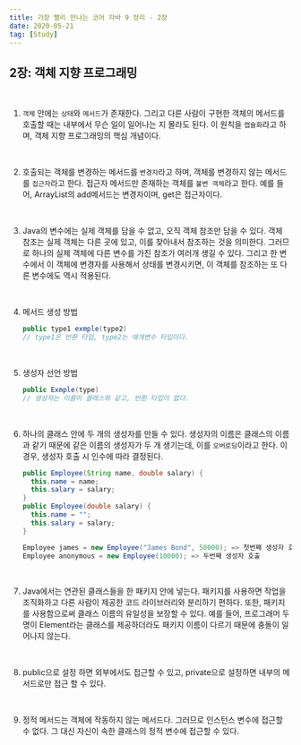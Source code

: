 ```yaml
---
title: 가장 빨리 만나는 코어 자바 9 정리 - 2장
date: 2020-05-21
tag: [Study]
---
```


## 2장: 객체 지향 프로그래밍

<br />

1. `객체` 안에는 `상태`와 `메서드`가 존재한다. 그리고 다른 사람이 구현한 객체의 메서드를 호출할 때는 내부에서 무슨 일이 일어나는 지 몰라도 된다. 이 원칙을 `캡슐화`라고 하며, 객체 지향 프로그래밍의 핵심 개념이다.

<br />

2. 호출되는 객체를 변경하는 메서드를 `변경자`라고 하며, 객체를 변경하지 않는 메서드를 `접근자`라고 한다. 접근자 메서드만 존재하는 객체를 `불변 객체`라고 한다. 예를 들어, ArrayList의 add메서드는 변경자이며, get은 접근자이다.

<br />

3. Java의 변수에는 실제 객체를 담을 수 없고, 오직 객체 참조만 담을 수 있다. 객체 참조는 실제 객체는 다른 곳에 있고, 이를 찾아내서 참조하는 것을 의미한다. 그러므로 하나의 실제 객체에 다른 변수를 가진 참조가 여러개 생길 수 있다. 그리고 한 변수에서 이 객체에 변경자를 사용해서 상태를 변경시키면, 이 객체를 참조하는 또 다른 변수에도 역시 적용된다.

<br />

4. 메서드 생성 방법
  
    ```java
    public type1 exmple(type2)
    // type1은 반환 타입, type2는 매개변수 타입이다.
    ```

<br />

5. 생성자 선언 방법

    ```java
    public Exmple(type)
    // 생성자는 이름이 클래스와 같고, 반환 타입이 없다.
    ```

<br />

6. 하나의 클래스 안에 두 개의 생성자를 만들 수 있다. 생성자의 이름은 클래스의 이름과 같기 때문에 같은 이름의 생성자가 두 개 생기는데, 이를 `오버로딩`이라고 한다. 이 경우, 생성자 호출 시 인수에 따라 결정된다.

    ```java
    public Employee(String name, double salary) {
      this.name = name;
      this.salary = salary;
    }
    public Employee(double salary) {
      this.name = "";
      this.salary = salary;
    }

    Employee james = new Employee("James Bond", 50000); => 첫번째 생성자 호출
    Employee anonymous = new Employee(10000); => 두번째 생성자 호출
    ```

<br />

7. Java에서는 연관된 클래스들을 한 패키지 안에 넣는다. 패키지를 사용하면 작업을 조직화하고 다른 사람이 제공한 코드 라이브러리와 분리하기 편하다. 또한, 패키지를 사용함으로써 클래스 이름의 유일성을 보장할 수 있다. 예를 들어, 프로그래머 두 명이 Element라는 클래스를 제공하더라도 패키지 이름이 다르기 때문에 충돌이 일어나지 않는다.

<br />

8. public으로 설정 하면 외부에서도 접근할 수 있고, private으로 설정하면 내부의 메서드로만 접근 할 수 있다.

<br />

9. 정적 메서드는 객체에 작동하지 않는 메서드다. 그러므로 인스턴스 변수에 접근할 수 없다. 그 대신 자신이 속한 클래스의 정적 변수에 접근할 수 있다.

